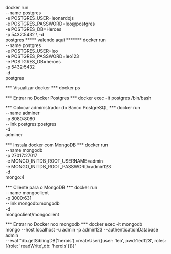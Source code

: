 docker run \
     --name postgres \
    -e POSTGRES_USER=leonardojs \
    -e POSTGRES_PASSWORD=leo@postgres \
    -e POSTGRES_DB=Heroes \
    -p 5432:5432 \ 
    -d \
postgres
***** valendo aqui *******
docker run \
    --name postgres \
    -e POSTGRES_USER=leo \
    -e POSTGRES_PASSWORD=leo123 \
    -e POSTGRES_DB=heroes \
    -p 5432:5432 \
    -d \
    postgres

*** Visualizar docker ***
docker ps

*** Entrar no Docker Postgres ***
docker exec -it postgres /bin/bash

*** Colocar administrador do Banco PostgreSQL ***
docker run\
   --name adminer \
   -p 8080:8080 \
   --link postgres:postgres \
   -d \
   adminer

*** Instala docker com MongoDB ***
docker run\
   --name mongodb \
   -p 27017:27017 \
   -e MONGO_INITDB_ROOT_USERNAME=admin \
   -e MONGO_INITDB_ROOT_PASSWORD=admin123 \
   -d \
   mongo:4

*** Cliente para o MongoDB ***
docker run \
   --name mongoclient \
   -p 3000:631 \
   --link mongodb:mongodb \
   -d \
   mongoclient/mongoclient

*** Entrar no Docker noo mongodb ***
docker exec -it mongodb \
    mongo --host localhost -u admin -p admin123 --authenticationDatabase admin\
    --eval "db.getSiblingDB('herois').createUser({user: 'leo', pwd:'leo123', roles:[{role: 'readWrite',db: 'herois'}]})"